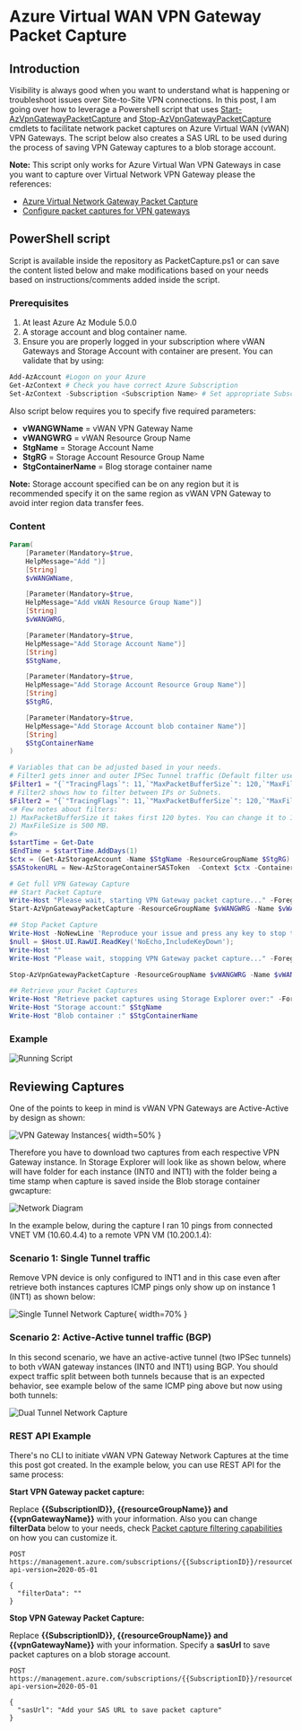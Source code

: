 # Azure Virtual WAN VPN Gateway Packet Capture

## Introduction

Visibility is always good when you want to understand what is happening or troubleshoot issues over Site-to-Site VPN connections. In this post, I am going over how to leverage a Powershell script that uses [Start-AzVpnGatewayPacketCapture](https://docs.microsoft.com/en-us/powershell/module/az.network/start-azvpngatewaypacketcapture?view=azps-5.0.0) and [Stop-AzVpnGatewayPacketCapture](https://docs.microsoft.com/en-us/powershell/module/az.network/stop-azvpngatewaypacketcapture?view=azps-5.0.0) cmdlets to facilitate network packet captures on Azure Virtual WAN (vWAN) VPN Gateways. The script below also creates a SAS URL to be used during the process of saving VPN Gateway captures to a blob storage account.

**Note:** This script only works for Azure Virtual Wan VPN Gateways in case you want to capture over Virtual Network VPN Gateway please the references:

- [Azure Virtual Network Gateway Packet Capture](https://github.com/dmauser/Lab/tree/master/AZVPNGW/PacketCapture)
- [Configure packet captures for VPN gateways](https://docs.microsoft.com/en-us/azure/vpn-gateway/packet-capture)

## PowerShell script

Script is available inside the repository as PacketCapture.ps1 or can save the content listed below and make modifications based on your needs based on instructions/comments added inside the script.

### Prerequisites

1) At least Azure Az Module 5.0.0
2) A storage account and blog container name.
3) Ensure you are properly logged in your subscription where vWAN Gateways and Storage Account with container are present. You can validate that by using:

```powershell
Add-AzAccount #Logon on your Azure
Get-AzContext # Check you have correct Azure Subscription
Set-AzContext -Subscription <Subscription Name> # Set appropriate Subscription
```

Also script below requires you to specify five required parameters:

- **vWANGWName** = vWAN VPN Gateway Name
- **vWANGWRG** = vWAN Resource Group Name
- **StgName** = Storage Account Name
- **StgRG** = Storage Account Resource Group Name
- **StgContainerName** = Blog storage container name

**Note:** Storage account specified can be on any region but it is recommended specify it on the same region as vWAN VPN Gateway to avoid inter region data transfer fees.

### Content

```PowerShell
Param(
    [Parameter(Mandatory=$true,
    HelpMessage="Add ")]
    [String]
    $vWANGWName,

    [Parameter(Mandatory=$true,
    HelpMessage="Add vWAN Resource Group Name")]
    [String]
    $vWANGWRG,

    [Parameter(Mandatory=$true,
    HelpMessage="Add Storage Account Name")]
    [String]
    $StgName,

    [Parameter(Mandatory=$true,
    HelpMessage="Add Storage Account Resource Group Name")]
    [String]
    $StgRG,

    [Parameter(Mandatory=$true,
    HelpMessage="Add Storage Account blob container Name")]
    [String]
    $StgContainerName
)

# Variables that can be adjusted based in your needs.
# Filter1 gets inner and outer IPSec Tunnel traffic (Default filter used by this script).
$Filter1 = "{`"TracingFlags`": 11,`"MaxPacketBufferSize`": 120,`"MaxFileSize`": 500,`"Filters`" :[{`"CaptureSingleDirectionTrafficOnly`": false}]}" 
# Filter2 shows how to filter between IPs or Subnets.
$Filter2 = "{`"TracingFlags`": 11,`"MaxPacketBufferSize`": 120,`"MaxFileSize`": 500,`"Filters`" :[{`"SourceSubnets`":[`"10.60.4.4/32`",`"10.200.1.5/32`"],`"DestinationSubnets`":[`"10.60.4.4/32`",`"10.200.1.5/32`"],`"CaptureSingleDirectionTrafficOnly`": false}]}" # This filter gets inner and outer IPSec Tunnel traffic.
<# Few notes about filters: 
1) MaxPacketBufferSize it takes first 120 bytes. You can change it to 1500 to get full packet size in case you need to investigate the payload.
2) MaxFileSize is 500 MB.
#>
$startTime = Get-Date
$EndTime = $startTime.AddDays(1)
$ctx = (Get-AzStorageAccount -Name $StgName -ResourceGroupName $StgRG).Context
$SAStokenURL = New-AzStorageContainerSASToken  -Context $ctx -Container $StgContainerName -Permission rwd -ExpiryTime $EndTime -FullUri

# Get full VPN Gateway Capture
## Start Packet Capture
Write-Host "Please wait, starting VPN Gateway packet capture..." -ForegroundColor Yellow
Start-AzVpnGatewayPacketCapture -ResourceGroupName $vWANGWRG -Name $vWANGWName -FilterData $Filter1

## Stop Packet Capture
Write-Host -NoNewLine 'Reproduce your issue and press any key to stop to capture...' -ForegroundColor Yellow;
$null = $Host.UI.RawUI.ReadKey('NoEcho,IncludeKeyDown');
Write-Host ""
Write-Host "Please wait, stopping VPN Gateway packet capture..." -ForegroundColor Red

Stop-AzVpnGatewayPacketCapture -ResourceGroupName $vWANGWRG -Name $vWANGWName -SasUrl $SAStokenURL

## Retrieve your Packet Captures
Write-Host "Retrieve packet captures using Storage Explorer over:" -ForegroundColor Yellow
Write-Host "Storage account:" $StgName
Write-Host "Blob container :" $StgContainerName
```

### Example

![Running Script](./packetcapture-script.png)

## Reviewing Captures

One of the points to keep in mind is vWAN VPN Gateways are Active-Active by design as shown:

![VPN Gateway Instances](./vpngatewayinstances.png){ width=50% }

Therefore you have to download two captures from each respective VPN Gateway instance. In Storage Explorer will look like as shown below, where will have folder for each instance (INT0 and INT1) with the folder being a time stamp when capture is saved inside the Blob storage container gwcapture:

![Network Diagram](./storageexplorer1.png)

In the example below, during the capture I ran 10 pings from connected VNET VM (10.60.4.4) to a remote VPN VM (10.200.1.4):

### Scenario 1: Single Tunnel traffic

Remove VPN device is only configured to INT1 and in this case even after retrieve both instances captures ICMP pings only show up on instance 1 (INT1) as shown below:

![Single Tunnel Network Capture](./single-tunnel-capture.png){ width=70% }

### Scenario 2: Active-Active tunnel traffic (BGP)

In this second scenario, we have an active-active tunnel (two IPSec tunnels) to both vWAN gateway instances (INT0 and INT1) using BGP. You should expect traffic split between both tunnels because that is an expected behavior, see example below of the same ICMP ping above but now using both tunnels:

![Dual Tunnel Network Capture](./active-active-tunnels-bgp.png)

### REST API Example

There's no CLI to initiate vWAN VPN Gateway Network Captures at the time this post got created. In the example below, you can use REST API for the same process:

**Start VPN Gateway packet capture:**

Replace **{{SubscriptionID}}, {{resourceGroupName}} and {{vpnGatewayName}}** with your information. Also you can change **filterData** below to your needs, check [Packet capture filtering capabilities](https://docs.microsoft.com/en-us/azure/vpn-gateway/packet-capture#vpn-gateway-packet-capture-filtering-capabilities) on how you can customize it.
```RestAPI
POST https://management.azure.com/subscriptions/{{SubscriptionID}}/resourceGroups/{{resourceGroupName}}/providers/Microsoft.Network/vpnGateways/{{vpnGatewayName}}/startPacketCapture?api-version=2020-05-01

{
  "filterData": ""
}
```

**Stop VPN Gateway Packet Capture:**

Replace **{{SubscriptionID}}, {{resourceGroupName}} and {{vpnGatewayName}}** with your information. Specify a **sasUrl** to save packet captures on a blob storage account.

```RestAPI
POST https://management.azure.com/subscriptions/{{SubscriptionID}}/resourceGroups/{{resourceGroupName}}/providers/Microsoft.Network/vpnGateways/{{vpnGatewayName}}/stopPacketCapture?api-version=2020-05-01

{
  "sasUrl": "Add your SAS URL to save packet capture"
}
```
